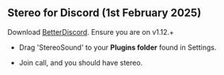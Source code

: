 ## Stereo for Discord (1st February 2025)
Download [BetterDiscord](https://betterdiscord.app/). Ensure you are on v1.12.+
+ Drag 'StereoSound' to your **Plugins folder** found in Settings.
- Join call, and you should have stereo.
